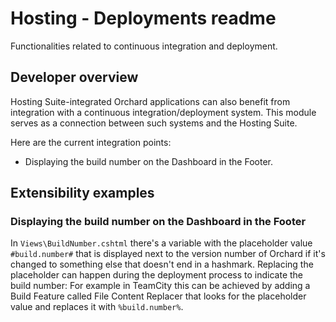 # Hosting - Deployments readme



Functionalities related to continuous integration and deployment.


## Developer overview

Hosting Suite-integrated Orchard applications can also benefit from integration with a continuous integration/deployment system. This module serves as a connection between such systems and the Hosting Suite.

Here are the current integration points:

- Displaying the build number on the Dashboard in the Footer.


## Extensibility examples

### Displaying the build number on the Dashboard in the Footer

In `Views\BuildNumber.cshtml` there's a variable with the placeholder value `#build.number#` that is displayed next to the version number of Orchard if it's changed to something else that doesn't end in a hashmark. Replacing the placeholder can happen during the deployment process to indicate the build number: For example in TeamCity this can be achieved by adding a Build Feature called File Content Replacer that looks for the placeholder value and replaces it with `%build.number%`.